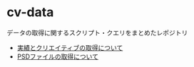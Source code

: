 # cv-data
データの取得に関するスクリプト・クエリをまとめたレポジトリ

- [実績とクリエイティブの取得について](./ReportAndCreative.md)
- [PSDファイルの取得について](./psd_transfer/README.md)
